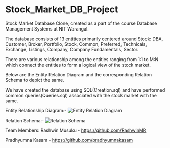 # Stock_Market_DB_Project
Stock Market Database Clone, created as a part of the course Database Management Systems at NIT Warangal.

The database consists of 13 entities primarily centered around Stock: DBA, Customer, Broker, Portfolio, Stock, Common, Preferred, Technicals, Exchange, Listings, Company, Company Fundamentals, Sector.

There are various relationship among the entities ranging from 1:1 to M:N which connect the entities to form a logical view of the stock market.

Below are the Entity Relation Diagram and the corresponding Relation Schema to depict the same.

We have created the database using SQL(Creation.sql) and have performed common queries(Queries.sql) associated with the stock market with the same.

Entity Relationship Diagram:-
![Entity Relation Diagram](https://github.com/RashwinMR/Stock_Market_DB_Project/assets/128909663/b63a8a85-50a1-4d3d-9294-21a7145519cc)

Relation Schema:-
![Relation Schema](https://github.com/RashwinMR/Stock_Market_DB_Project/assets/128909663/7d5bd9dc-57ae-4922-88d2-2bee56b1bb09)

Team Members:
Rashwin Musuku - https://github.com/RashwinMR

Pradhyumna Kasam - https://github.com/pradhyumnakasam
